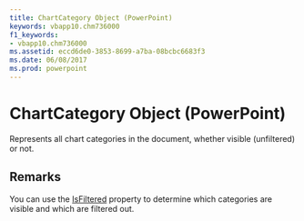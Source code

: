 ```yaml
---
title: ChartCategory Object (PowerPoint)
keywords: vbapp10.chm736000
f1_keywords:
- vbapp10.chm736000
ms.assetid: eccd6de0-3853-8699-a7ba-08bcbc6683f3
ms.date: 06/08/2017
ms.prod: powerpoint
---
```



# ChartCategory Object (PowerPoint)

Represents all chart categories in the document, whether visible (unfiltered) or not.


## Remarks

You can use the [IsFiltered](PowerPoint.chartcategory.isfiltered.md) property to determine which categories are visible and which are filtered out.


